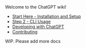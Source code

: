 Welcome to the ChatGPT wiki!

- [Start Here - Installation and Setup](https://github.com/acheong08/ChatGPT/wiki/Setup)
- [Step 2 - CLI Usage](https://github.com/acheong08/ChatGPT/wiki/CLI-use)
- [Developing with ChatGPT](https://github.com/acheong08/ChatGPT/wiki/Developer-Docs)
- [Contributing](https://github.com/acheong08/ChatGPT/wiki/Contributors)

WIP. Please add more docs